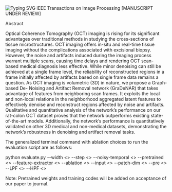 <a>
    <img src="https://readme-typing-svg.demolab.com?font=Georgia&size=50&duration=2000&pause=500&multiline=true&width=1500&height=80&lines=GraDeNAR: Graph-based DeNoising and Artifact Removal Network for Optical Coherence Tomograph" alt="Typing SVG" />
</a>
IEEE Transactions on Image Processing
[MANUSCRIPT UNDER REVIEW]

Abstract

Optical Coherence Tomography (OCT) imaging is rising for its significant advantages over traditional methods in studying the cross-sections of tissue microstructures. OCT imaging offers in-situ and real-time tissue imaging without the complications associated with excisional biopsy. However, the noise and artifacts induced during the imaging process warrant multiple scans, causing time delays and rendering OCT scan- based medical diagnosis less effective. While minor denoising can still be achieved at a single frame level, the reliability of reconstructed regions in a frame initially affected by artifacts based on single frame data remains a question. As OCT imaging is volumetric (3D) in nature, we propose a Graph-based De- Noising and Artifact Removal network (GraDeNAR) that takes advantage of features from neighboring scan frames. It exploits the local and non-local relations in the neighborhood aggregated latent features to effectively denoise and reconstruct regions affected by noise and artifacts. Qualitative and quantitative analysis of the network’s performance on our rat-colon OCT dataset proves that the network outperforms existing state- of-the-art models. Additionally, the network’s performance is quantitatively validated on other 3D medical and non-medical datasets, demonstrating the network’s robustness in denoising and artifact removal tasks.

The generalized terminal command with ablation choices to run the evaluation script are as follows:

python evaluate.py --width <> --step <> --noisy-temporal <> --pretrained <> --feature-extractor <> --ablation <> --input <> --patch-dim <> --pre <> --LPF <> --HPF <>

Note: Pretrained weights and training codes will be added on acceptance of our paper to journal.
